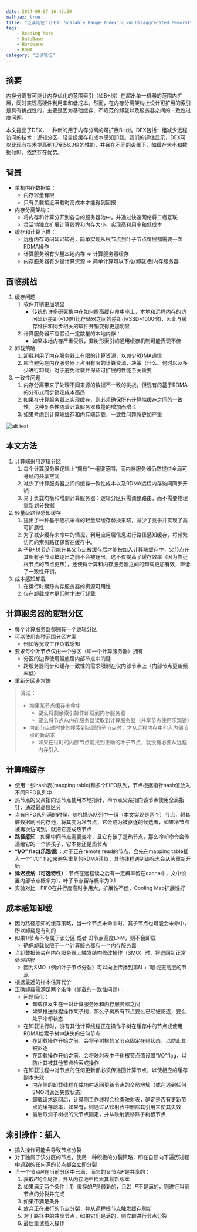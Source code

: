 ```yaml
---
date: 2024-09-07 16:43:50
mathjax: true
title: "泛读笔记：《DEX: Scalable Range Indexing on Disaggregated Memory》"
tags: 
    - Reading Note
    - DataBase
    - Hardware
    - RDMA
category: "泛读笔记"
---
```

## 摘要

内存分离有可能让内存优化的范围索引（如B+树）在超出单一机器的范围内扩展，同时实现高硬件利用率和低成本。然而，在内存分离架构上设计可扩展的索引是具有挑战性的，主要是因为基础缓存、不规范的卸载以及服务器之间的一致性过度问题。

本文提出了DEX，一种新的用于内存分离的可扩展B+树。DEX包括一组减少远程访问的技术：逻辑分区、轻量级缓存和成本感知卸载。我们的评估显示，DEX可以比现有技术提高到1.7到56.3倍的性能，并且在不同的设置下，如缓存大小和数据倾斜，依然存在优势。

## 背景

- 单机内存数据库：
  - 内存容量有限
  - 只有负载接近满载时高成本才能得到回报
- 内存分离架构：
  - 将内存和计算分开到各自的服务器池中，并通过快速网络将二者互联
  - 灵活地独立扩展计算线程和内存大小，实现高利用率和低成本
- 缓存和计算下推：
  - 远程内存访问延迟较高，简单实现从根节点到叶子节点每层都需要一次RDMA操作
  - 计算服务器有少量本地内存 => 计算服务器缓存
  - 内存服务器有少量计算资源 => 简单计算可以下推(卸载)到内存服务器

## 面临挑战

1. 缓存问题
   1. 软件开销更加明显：
       - 传统的许多研究集中在如何提高缓存命中率上，本地和远程内存的访问延迟差距(~10倍)比存储器之间的差距小(SSD~1000倍)，因此与缓存维护和同步相关的软件开销变得更加明显
   2. 计算服务器不应假设一定数量的本地内存：
       - 如果本地内存严重受限，非树形索引的通用缓存机制可能表现不佳
2. 卸载策略
   1. 卸载利用了内存服务器上有限的计算资源，以减少RDMA通信
   2. 应当避免在内存服务器上占用有限的计算资源，决策（什么、何时以及多少进行卸载）对于避免过载并保证可扩展的性能至关重要
3. 一致性问题
   1. 内存分离带来了处理不同来源的数据不一致的挑战，但现有的基于RDMA的分布式同步锁定成本高昂
   2. 如果在计算服务器上实现缓存，则必须确保所有计算端缓存之间的一致性，这种复杂性随着计算服务器数量的增加而增长
   3. 如果考虑到计算端缓存和内存端卸载，一致性问题将更加严重

![alt text](F1.png)

## 本文方法

1. 计算端采用逻辑分区
   1. 每个计算服务器逻辑上“拥有”一组键范围，而内存服务器仍然提供全局可寻址的共享空间
   2. 减少了计算服务器之间的缓存一致性成本以及RDMA远程内存访问同步开销
   3. 易于负载均衡和增删计算服务器：逻辑分区只需调整路由，而不需要物理重新划分数据
2. 轻量级路径感知缓存
   1. 提出了一种基于随机采样的轻量级缓存替换策略，减少了竞争并实现了高可扩展性
   2. 为了减少缓存未命中的情况，利用应用层信息进行路径感知缓存，将频繁访问的索引路径保留在缓存中。
   3. 子B+树节点只能在其父节点被缓存后才能被加入计算端缓存中，父节点在其所有子节点被逐出之前不会被逐出。这不仅提高了缓存效率（因为靠近根节点的节点更热），还使得计算和内存服务器之间的卸载更加有效，降低了一致性开销。
3. 成本感知卸载
   1. 在运行时跟踪内存服务器的资源可用性
   2. 仅在卸载成本更低时才进行卸载

## 计算服务器的逻辑分区

- 每个计算服务器都拥有一个逻辑分区
- 可以使用各种范围分区方案
  - 例如等宽或工作负载感知
- 要求每个叶节点仅由一个分区（即一个计算服务器）拥有
  - 分区的边界使用最底层内部节点中的键
  - 跨服务器同步和缓存一致性的需求限制在仅内部节点上（内部节点更新频率低）
- 重新分区非常快

> 算法：
>
> - 如果某节点缓存未命中
>   - 要么将剩余索引操作卸载到内存服务器
>   - 要么将节点从内存服务器读取到计算服务器（共享节点使用乐观锁）
> - 内部节点过时使其搜索到错误的子节点时，才从远程内存中引入内部节点的新副本
>   - 如果在过时的内部节点能找到正确的叶子节点，就没有必要从远程内存引入

## 计算端缓存

- 使用一张hash表(mapping table)和多个FIFO队列，节点根据指针hash值放入不同FIFO队列中
- 热节点的父亲指向该节点使用本地指针，冷节点父亲指向该节点使用全局指针，通过最高位区分
- 当有FIFO队列满的时候，随机挑选队列中一组（本文实现是两个）节点，将其脏数据刷回内存池，将其变为冷节点，它会成为被驱逐的候选者，如果冷节点被再次访问到，就把它变成热节点
- **路径感知**：如果中间节点需要变冷，且它有孩子是热节点，那么冷却命令会传递给它的一个热孩子，它本身还是热节点
- **“I/O” flag(乐观锁)**：对于正在remote read的节点，会先在mapping table插入一个“I/O” flag来避免重复的RDMA读取，其他线程遇到该标志会从头重新开始
- **延迟接纳（可选特性）**：节点在远程读之后有一定概率留在cache中，文中设置内部节点概率为1，叶子节点留存概率为0.1
- 实验对比：FIFO在并行度高时争用大，扩展性不佳，Cooling Map扩展性好

## 成本感知卸载

- 因为路径感知的缓存策略，当一个节点未命中时，其子节点也可能会未命中，所以卸载是有利的
- 如果1)节点不专属于该分区 或者 2)节点高度L>M，则不会卸载
  - 确保卸载仅限于一个计算服务器和一个内存服务器
- 当卸载报告会在内存服务器上触发结构修改操作（SMO）时，将退回到正常处理路径
  - 因为SMO（例如叶子节点分裂）可以向上传播到第𝑀 + 1层或更高层的节点
- 根据最近的样本估算代价
- 正确卸载需满足两个条件（卸载的一致性问题）：
  - 问题简化：
    - 卸载仅发生在一对计算服务器和内存服务器之间
    - 如果推送线程操作某子树，那么子树所有节点要么已经被驱逐，要么处于冷却状态
  - 在卸载进行时，没有其他计算线程正在操作子树在缓存中的节点或使用RDMA检索子树中缺失的任何节点
    - 在卸载操作开始之前，会将子树根的父节点固定在热状态，以防止其被驱逐
    - 在卸载操作开始之前，会将映射表中子树根节点值设置“I/O”flag，以防止其被其他节点检索或操作
  - 在卸载过程中对节点的任何更新都必须传递回计算节点，以使相应的缓存副本失效
    - 内存侧的卸载线程在成功时返回更新节点的全局地址（或在遇到任何SMO时返回失败状态）
    - 卸载请求返回后，计算侧工作线程会检查映射表，确定是否有更新节点的缓存副本，如果有，则通过从映射表中删除其引用来使其失效  
    - 最后取消子树根的父节点固定，并从映射表移除子树根节点

## 索引操作：插入

- 插入操作可能会导致节点分裂
- 对于独属于该分区的节点，使用一种积极的分裂策略，即在自顶向下遍历过程中遇到的任何满的节点都会立即分裂
- 当一个节点𝑁在当前分区中已满，而它的父节点𝑃是共享的：
  1. 获取𝑃的全局锁，并从内存池中检索其最新版本
  2. 如果满足两个条件：1）缓存的𝑃是最新的，且2）𝑃不是满的，则进行当前节点的分裂并完成
  3. 如果不满足条件：
  4. 放弃正在进行的节点分裂，并从远程根节点触发缓存刷新
  5. 对于路径中的共享节点，如果它们是满的，则立即进行节点分裂
  6. 最后重试插入操作
